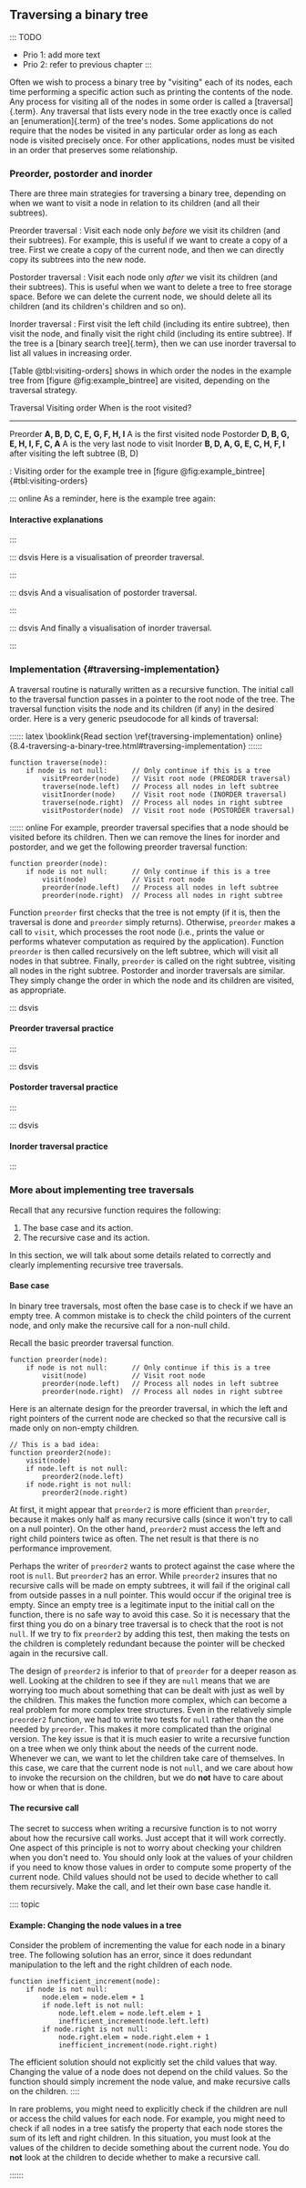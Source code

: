 
## Traversing a binary tree

::: TODO
- Prio 1: add more text
- Prio 2: refer to previous chapter
:::

Often we wish to process a binary tree by "visiting" each of its
nodes, each time performing a specific action such as printing the
contents of the node. Any process for visiting all of the nodes in some
order is called a [traversal]{.term}. Any
traversal that lists every node in the tree exactly once is called an
[enumeration]{.term} of the tree's nodes. Some
applications do not require that the nodes be visited in any particular
order as long as each node is visited precisely once. For other
applications, nodes must be visited in an order that preserves some
relationship.

<!--
### Depth-first and breadth-first

::: TODO
- BFS: use a queue
- DFS: use a stack, or be recursive
- for recursive DFS you can do preorder, postorder or inorder
:::
 -->

### Preorder, postorder and inorder

There are three main strategies for traversing a binary tree, depending on when we want to visit a node in relation to its children (and all their subtrees).

Preorder traversal
:   Visit each node only *before* we visit its children (and their subtrees).
    For example, this is useful if we want to create a copy of a tree.
    First we create a copy of the current node, and then we can directly copy its subtrees into the new node.

Postorder traversal
:   Visit each node only *after* we visit its children (and their subtrees).
    This is useful when we want to delete a tree to free storage space.
    Before we can delete the current node, we should delete all its children (and its children's children and so on).

Inorder traversal
:   First visit the left child (including its entire subtree), then visit the node, and finally visit the right child (including its entire subtree).
    If the tree is a [binary search tree]{.term}, then we can use inorder traversal to list all values in increasing order.

[Table @tbl:visiting-orders] shows in which order the nodes in the example tree from [figure @fig:example_bintree] are visited, depending on the traversal strategy.

Traversal             Visiting order                    When is the root visited?
--------------------  --------------------------------  ------------------------------------------------------------------------
Preorder              **A, B, D, C, E, G, F, H, I**     A is the first visited node
Postorder             **D, B, G, E, H, I, F, C, A**     A is the very last node to visit
Inorder               **B, D, A, G, E, C, H, F, I**     after visiting the left subtree (B, D)

: Visiting order for the example tree in [figure @fig:example_bintree] {#tbl:visiting-orders}


::: online
As a reminder, here is the example tree again:

<inlineav id="BinExampCON" src="Binary/BinExampCON.js" name="Binary/BinExampCON" links="Binary/BinExampCON.css" static/>

#### Interactive explanations
:::

::: dsvis
Here is a visualisation of preorder traversal.

<inlineav id="preorderCON" src="Binary/preorderCON.js" name="Preorder Traversal Slideshow" links="Binary/BTCON.css"/>
:::

::: dsvis
And a visualisation of postorder traversal.

<inlineav id="postorderCON" src="Binary/postorderCON.js" name="Postorder Traversal Slideshow" links="Binary/BTCON.css"/>
:::

::: dsvis
And finally a visualisation of inorder traversal.

<inlineav id="inorderCON" src="Binary/inorderCON.js" name="Inorder Traversal Slideshow" links="Binary/BTCON.css"/>
:::


### Implementation {#traversing-implementation}

A traversal routine is naturally written as a recursive function.
The initial call to the traversal function passes in a pointer to the root node of the tree.
The traversal function visits the node and its children (if any) in the desired order.
Here is a very generic pseudocode for all kinds of traversal:

:::::: latex
\booklink{Read section \ref{traversing-implementation} online}{8.4-traversing-a-binary-tree.html\#traversing-implementation}
::::::

    function traverse(node):
        if node is not null:      // Only continue if this is a tree
            visitPreorder(node)   // Visit root node (PREORDER traversal)
            traverse(node.left)   // Process all nodes in left subtree
            visitInorder(node)    // Visit root node (INORDER traversal)
            traverse(node.right)  // Process all nodes in right subtree
            visitPostorder(node)  // Visit root node (POSTORDER traversal)


:::::: online
For example, preorder traversal specifies that a node should be visited before its children.
Then we can remove the lines for inorder and postorder, and we get the following preorder traversal function:

    function preorder(node):
        if node is not null:      // Only continue if this is a tree
            visit(node)           // Visit root node
            preorder(node.left)   // Process all nodes in left subtree
            preorder(node.right)  // Process all nodes in right subtree

Function `preorder` first checks that the tree is not empty (if it is,
then the traversal is done and `preorder` simply returns). Otherwise,
`preorder` makes a call to `visit`, which processes the root node (i.e.,
prints the value or performs whatever computation as required by the
application). Function `preorder` is then called recursively on the left
subtree, which will visit all nodes in that subtree. Finally, `preorder`
is called on the right subtree, visiting all nodes in the right subtree.
Postorder and inorder traversals are similar. They simply change the
order in which the node and its children are visited, as appropriate.

::: dsvis
#### Preorder traversal practice

<avembed id="btTravPreorderPRO" src="Binary/btTravPreorderPRO.html" type="pe" name="Binary Tree Preorder Traversal Exercise"/>
:::

::: dsvis
#### Postorder traversal practice

<avembed id="btTravPostorderPRO" src="Binary/btTravPostorderPRO.html" type="pe" name="Binary Tree Postorder Traversal Exercise"/>
:::

::: dsvis
#### Inorder traversal practice

<avembed id="btTravInorderPRO" src="Binary/btTravInorderPRO.html" type="pe" name="Binary Tree Inorder Traversal Exercise"/>
:::


### More about implementing tree traversals

Recall that any recursive function requires the following:

1.  The base case and its action.
2.  The recursive case and its action.

In this section, we will talk about some details related to correctly and
clearly implementing recursive tree traversals.

#### Base case

In binary tree traversals, most often the base case is to check if we
have an empty tree. A common mistake is to check the child pointers of
the current node, and only make the recursive call for a non-null child.

Recall the basic preorder traversal function.

    function preorder(node):
        if node is not null:      // Only continue if this is a tree
            visit(node)           // Visit root node
            preorder(node.left)   // Process all nodes in left subtree
            preorder(node.right)  // Process all nodes in right subtree

Here is an alternate design for the preorder traversal, in which the
left and right pointers of the current node are checked so that the
recursive call is made only on non-empty children.

    // This is a bad idea:
    function preorder2(node):
        visit(node)
        if node.left is not null:
            preorder2(node.left)
        if node.right is not null:
            preorder2(node.right)

At first, it might appear that `preorder2` is more efficient than
`preorder`, because it makes only half as many recursive calls (since it
won't try to call on a null pointer). On the other hand, `preorder2`
must access the left and right child pointers twice as often. The net
result is that there is no performance improvement.

Perhaps the writer of `preorder2` wants to protect against the case
where the root is `null`. But `preorder2` has an error. While
`preorder2` insures that no recursive calls will be made on empty
subtrees, it will fail if the original call from outside passes in a
null pointer. This would occur if the original tree is empty. Since an
empty tree is a legitimate input to the initial call on the function,
there is no safe way to avoid this case. So it is necessary that the
first thing you do on a binary tree traversal is to check that the root
is not `null`. If we try to fix `preorder2` by adding this test, then
making the tests on the children is completely redundant because the
pointer will be checked again in the recursive call.

The design of `preorder2` is inferior to that of `preorder` for a deeper
reason as well. Looking at the children to see if they are `null` means
that we are worrying too much about something that can be dealt with
just as well by the children. This makes the function more complex,
which can become a real problem for more complex tree structures. Even
in the relatively simple `preorder2` function, we had to write two tests
for `null` rather than the one needed by `preorder`. This makes it more
complicated than the original version. The key issue is that it is much
easier to write a recursive function on a tree when we only think about
the needs of the current node. Whenever we can, we want to let the
children take care of themselves. In this case, we care that the current
node is not `null`, and we care about how to invoke the recursion on the
children, but we do **not** have to care about how or when that is done.

#### The recursive call

The secret to success when writing a recursive function is to not worry
about how the recursive call works. Just accept that it will work
correctly. One aspect of this principle is not to worry about checking
your children when you don't need to. You should only look at the
values of your children if you need to know those values in order to
compute some property of the current node. Child values should not be
used to decide whether to call them recursively. Make the call, and let
their own base case handle it.

:::: topic
#### Example: Changing the node values in a tree

Consider the problem of incrementing the value for each node in a binary
tree. The following solution has an error, since it does redundant
manipulation to the left and the right children of each node.

    function inefficient_increment(node):
        if node is not null:
            node.elem = node.elem + 1
            if node.left is not null:
                node.left.elem = node.left.elem + 1
                inefficient_increment(node.left.left)
            if node.right is not null:
                node.right.elem = node.right.elem + 1
                inefficient_increment(node.right.right)

The efficient solution should not explicitly set the child values that
way. Changing the value of a node does not depend on the child values.
So the function should simply increment the node value, and make
recursive calls on the children.
::::

In rare problems, you might need to explicitly check if the children are
null or access the child values for each node. For example, you might
need to check if all nodes in a tree satisfy the property that each node
stores the sum of its left and right children. In this situation, you
must look at the values of the children to decide something about the
current node. You do **not** look at the children to decide whether to
make a recursive call.

<!-- ### Binary Tree Increment By One Exercise -->

::::::
